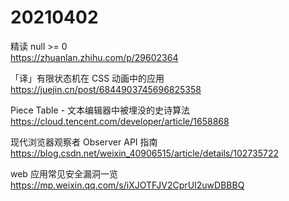 # 20210402

精读 null >= 0  
https://zhuanlan.zhihu.com/p/29602364

「译」有限状态机在 CSS 动画中的应用  
https://juejin.cn/post/6844903745696825358

Piece Table - 文本编辑器中被埋没的史诗算法  
https://cloud.tencent.com/developer/article/1658868

现代浏览器观察者 Observer API 指南  
https://blog.csdn.net/weixin_40906515/article/details/102735722

web 应用常见安全漏洞一览  
https://mp.weixin.qq.com/s/iXJOTFJV2CprUI2uwDBBBQ
